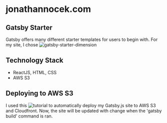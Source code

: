# jonathannocek.com

## Gatsby Starter

Gatsby offers many different starter templates for users to begin with. For my site, I chose ![gatsby-starter-dimension](https://www.gatsbyjs.org/starters/codebushi/gatsby-starter-dimension/)

## Technology Stack

- ReactJS, HTML, CSS
- AWS S3

## Deploying to AWS S3

I used this ![tutorial](http://lofi.fi/deploying-gatsbyjs-to-amazon-aws/) to automatically deploy my Gatsby.js site to AWS
S3 and Cloudfront. Now, the site will be updated with change when the 'gatsby build' command is ran. 

